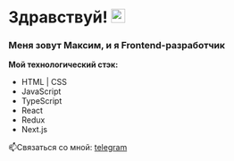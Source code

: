# Здравствуй! <img src="https://media.giphy.com/media/hvRJCLFzcasrR4ia7z/giphy.gif" width="25px">

### Меня зовут Максим, и я Frontend-разработчик

**Мой технологический стэк:**
* HTML | CSS
* JavaScript
* TypeScript
* React
* Redux
* Next.js

📫Связаться со мной: [telegram](https://t.me/canzit)
